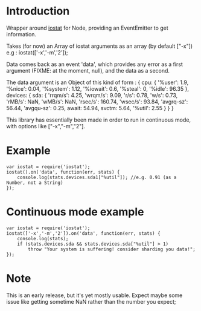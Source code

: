 # Introduction
Wrapper around [iostat]( http://sebastien.godard.pagesperso-orange.fr/man_iostat.html ) for Node,
providing an EventEmitter to get information.

Takes (for now) an Array of iostat arguments as an array (by default ["-x"])
e.g : iostat(['-x','-m','2']);

Data comes back as an event 'data', which provides any error as a first argument
(FIXME: at the moment, null), and the data as a second.

The data argument is an Object of this kind of form :
    { cpu: 
      { '%user': 1.9,
        '%nice': 0.04,
        '%system': 1.12,
        '%iowait': 0.6,
        '%steal': 0,
        '%idle': 96.35 },
      devices: 
        { sda: 
          { 'rrqm/s': 4.25,
            'wrqm/s': 9.09,
            'r/s': 0.78,
            'w/s': 0.73,
            'rMB/s': NaN,
            'wMB/s': NaN,
            'rsec/s': 160.74,
            'wsec/s': 93.84,
            'avgrq-sz': 56.44,
            'avgqu-sz': 0.25,
            await: 54.94,
            svctm: 5.64,
            '%util': 2.55 } } }

This library has essentially been made in order to run in continuous mode,
with options like ["-x","-m","2"].

# Example
    var iostat = require('iostat');
    iostat().on('data', function(err, stats) {
        console.log(stats.devices.sda1["%util"]); //e.g. 0.91 (as a Number, not a String)
    });

# Continuous mode example
    var iostat = require('iostat');
    iostat(['-x','-m','2']).on('data', function(err, stats) {
        console.log(stats);
        if (stats.devices.sda && stats.devices.sda["%util"] > 1)
            throw "Your system is suffering! consider sharding you data!";
    });

# Note
This is an early release, but it's yet mostly usable. Expect maybe some issue like getting sometime NaN rather than the number you expect;
